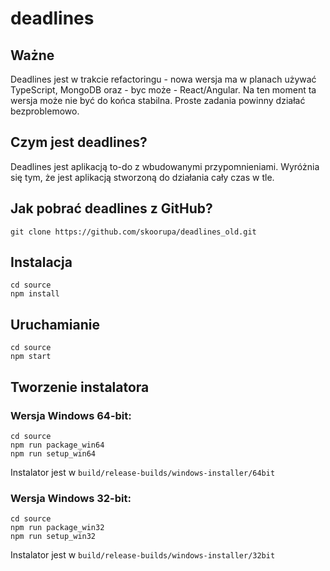 # deadlines
## Ważne
Deadlines jest w trakcie refactoringu - nowa wersja ma w planach używać TypeScript, MongoDB oraz - byc może - React/Angular.
Na ten moment ta wersja może nie być do końca stabilna. Proste zadania powinny działać bezproblemowo.
## Czym jest deadlines?
Deadlines jest aplikacją to-do z wbudowanymi przypomnieniami. Wyróżnia się tym, że jest aplikacją stworzoną do działania cały czas w tle.
## Jak pobrać deadlines z GitHub?
```
git clone https://github.com/skoorupa/deadlines_old.git
```
## Instalacja
```
cd source
npm install
```
## Uruchamianie
```
cd source
npm start
```
## Tworzenie instalatora 
### Wersja Windows 64-bit:
```
cd source
npm run package_win64
npm run setup_win64
```
Instalator jest w `build/release-builds/windows-installer/64bit`
### Wersja Windows 32-bit:
```
cd source
npm run package_win32
npm run setup_win32
```
Instalator jest w `build/release-builds/windows-installer/32bit`
